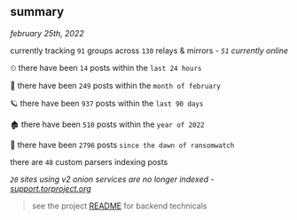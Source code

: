 
## summary
_february 25th, 2022_

currently tracking `91` groups across `130` relays & mirrors - _`51` currently online_

⏲ there have been `14` posts within the `last 24 hours`

🦈 there have been `249` posts within the `month of february`

🪐 there have been `937` posts within the `last 90 days`

🏚 there have been `510` posts within the `year of 2022`

🦕 there have been `2796` posts `since the dawn of ransomwatch`

there are `48` custom parsers indexing posts

_`20` sites using v2 onion services are no longer indexed - [support.torproject.org](https://support.torproject.org/onionservices/v2-deprecation/)_

> see the project [README](https://github.com/thetanz/ransomwatch#ransomwatch--) for backend technicals
